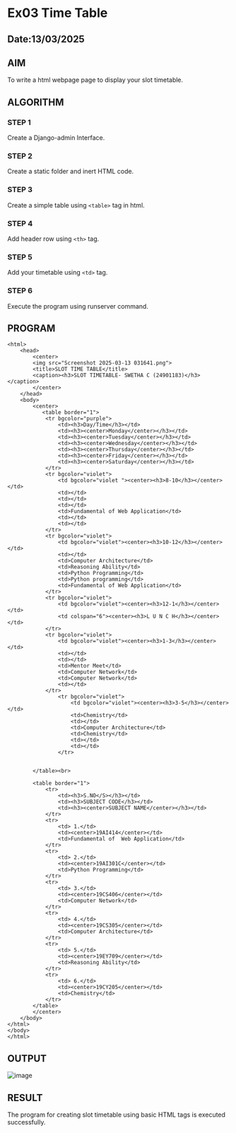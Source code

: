 # Ex03 Time Table
## Date:13/03/2025

## AIM
To write a html webpage page to display your slot timetable.

## ALGORITHM
### STEP 1
Create a Django-admin Interface.

### STEP 2
Create a static folder and inert HTML code.

### STEP 3
Create a simple table using ```<table>``` tag in html.

### STEP 4
Add header row using ```<th>``` tag.

### STEP 5
Add your timetable using ```<td>``` tag.

### STEP 6
Execute the program using runserver command.

## PROGRAM
```
<html>
    <head>
        <center>
        <img src="Screenshot 2025-03-13 031641.png">
        <title>SLOT TIME TABLE</title>
        <caption><h3>SLOT TIMETABLE- SWETHA C (24901183)</h3></caption>
        </center>
    </head>
    <body>
        <center>
           <table border="1">
            <tr bgcolor="purple">
                <td><h3>Day/Time</h3></td>
                <td><h3><center>Monday</center></h3></td>
                <td><h3><center>Tuesday</center></h3></td>
                <td><h3><center>Wednesday</center></h3></td>
                <td><h3><center>Thursday</center></h3></td>
                <td><h3><center>Friday</center></h3></td>
                <td><h3><center>Saturday</center></h3></td>
            </tr>
            <tr bgcolor="violet">
                <td bgcolor="violet "><center><h3>8-10</h3></center></td>
                <td></td>
                <td></td>
                <td></td>
                <td>Fundamental of Web Application</td>
                <td></td>
                <td></td>
            </tr>
            <tr bgcolor="violet">
                <td bgcolor="violet"><center><h3>10-12</h3></center></td>
                <td></td>
                <td>Computer Architecture</td>
                <td>Reasoning Ability</td>
                <td>Python Programming</td>
                <td>Python programming</td>
                <td>Fundamental of Web Application</td>
            </tr>
            <tr bgcolor="violet">
                <td bgcolor="violet"><center><h3>12-1</h3></center></td>
                <td colspan="6"><center><h3>L U N C H</h3></center></td>
            </tr>
            <tr bgcolor="violet">
                <td bgcolor="violet"><center><h3>1-3</h3></center></td>
                <td></td>
                <td></td>
                <td>Mentor Meet</td>
                <td>Computer Network</td>
                <td>Computer Network</td>
                <td></td>
            </tr>
                <tr bgcolor="violet">
                    <td bgcolor="violet"><center><h3>3-5</h3></center></td>
                    <td>Chemistry</td>
                    <td></td>
                    <td>Computer Architecture</td>
                    <td>Chemistry</td>
                    <td></td>
                    <td></td>
                </tr>
            

        </table><br>

        <table border="1">
            <tr>
                <td><h3>S.NO</S></h3></td>
                <td><h3>SUBJECT CODE</h3></td>
                <td><h3><center>SUBJECT NAME</center></h3></td>
            </tr>
            <tr>
                <td> 1.</td>
                <td><center>19AI414</center></td>
                <td>Fundamental of  Web Application</td>
            </tr>
            <tr>
                <td> 2.</td>
                <td><center>19AI301C</center></td>
                <td>Python Programming</td>
            </tr>
            <tr>
                <td> 3.</td>
                <td><center>19CS406</center></td>
                <td>Computer Network</td>
            </tr>
            <tr>
                <td> 4.</td>
                <td><center>19CS305</center></td>
                <td>Computer Architecture</td>
            </tr>
            <tr>
                <td> 5.</td>
                <td><center>19EY709</center></td>
                <td>Reasoning Ability</td>
            </tr>
            <tr>
                <td> 6.</td>
                <td><center>19CY205</center></td>
                <td>Chemistry</td>
            </tr>
        </table>
        </center>
    </body>
</html>
</body>
</html>
```

## OUTPUT
![image](https://github.com/user-attachments/assets/25dcb3ae-432a-4705-b911-8238cf590275)



## RESULT
The program for creating slot timetable using basic HTML tags is executed successfully.

